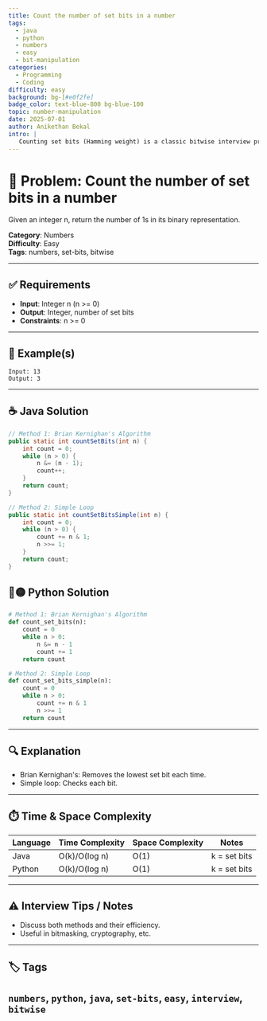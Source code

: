 ```yaml
---
title: Count the number of set bits in a number
tags:
  - java
  - python
  - numbers
  - easy
  - bit-manipulation
categories:
  - Programming
  - Coding
difficulty: easy
background: bg-[#e0f2fe]
badge_color: text-blue-800 bg-blue-100
topic: number-manipulation
date: 2025-07-01
author: Anikethan Bekal
intro: |
   Counting set bits (Hamming weight) is a classic bitwise interview problem.
---
```


# 🧠 Problem: Count the number of set bits in a number

Given an integer n, return the number of 1s in its binary representation.

**Category**: Numbers  
**Difficulty**: Easy  
**Tags**: numbers, set-bits, bitwise

---

## ✅ Requirements
- **Input**: Integer n (n >= 0)
- **Output**: Integer, number of set bits
- **Constraints**: n >= 0

---

## 🧪 Example(s)
```text
Input: 13
Output: 3
```

---

## ☕ Java Solution
```java
// Method 1: Brian Kernighan's Algorithm
public static int countSetBits(int n) {
    int count = 0;
    while (n > 0) {
        n &= (n - 1);
        count++;
    }
    return count;
}

// Method 2: Simple Loop
public static int countSetBitsSimple(int n) {
    int count = 0;
    while (n > 0) {
        count += n & 1;
        n >>= 1;
    }
    return count;
}
```

## 🔵🟡 Python Solution
```python
# Method 1: Brian Kernighan's Algorithm
def count_set_bits(n):
    count = 0
    while n > 0:
        n &= n - 1
        count += 1
    return count

# Method 2: Simple Loop
def count_set_bits_simple(n):
    count = 0
    while n > 0:
        count += n & 1
        n >>= 1
    return count
```
---

## 🔍 Explanation
- Brian Kernighan's: Removes the lowest set bit each time.
- Simple loop: Checks each bit.

---

## ⏱️ Time & Space Complexity
| Language | Time Complexity | Space Complexity | Notes |
|----------|-----------------|------------------|-------|
| Java     | O(k)/O(log n)   | O(1)             | k = set bits |
| Python   | O(k)/O(log n)   | O(1)             | k = set bits |

---

## ⚠️ Interview Tips / Notes
- Discuss both methods and their efficiency.
- Useful in bitmasking, cryptography, etc.

---

## 🏷 Tags
`numbers`, `python`, `java`, `set-bits`, `easy`, `interview`, `bitwise`
--- 

